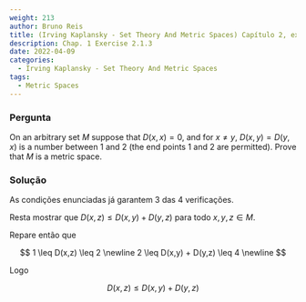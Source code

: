 ```yaml
---
weight: 213
author: Bruno Reis
title: (Irving Kaplansky - Set Theory And Metric Spaces) Capítulo 2, exercício 2.1.3
description: Chap. 1 Exercise 2.1.3
date: 2022-04-09
categories:
  - Irving Kaplansky - Set Theory And Metric Spaces
tags:
  - Metric Spaces
---
```

### Pergunta
On an arbitrary set $M$ suppose that $D(x,x) = 0$, and for $x \neq y$, $D(x,y) = D(y,x)$ is a number between $1$ and $2$ (the end points $1$ and $2$ are permitted). Prove that $M$ is a metric space.

### Solução
As condições enunciadas já garantem 3 das 4 verificações. 

Resta mostrar que $D(x,z) \leq D(x,y) + D(y,z)$ para todo $x,y,z \in M$.

Repare então que

$$
1 \leq D(x,z) \leq 2 \newline
2 \leq D(x,y) + D(y,z) \leq 4 \newline
$$

Logo

$$
D(x,z) \leq D(x,y) + D(y,z)
$$